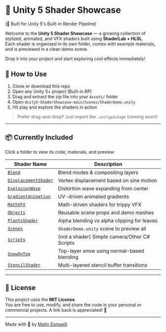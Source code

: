 # 🧩 Unity 5 Shader Showcase 
(🧰 Built for Unity 5's Built-in Render Pipeline)

Welcome to the **Unity 5 Shader Showcase** — a growing collection of stylized, animated, and VFX shaders built using **ShaderLab + HLSL**.  
Each shader is organized in its own folder, comes with example materials, and is previewed in a clean demo scene.  


Drop it into your project and start exploring cool effects immediately!


## 🔧 How to Use

1. Clone or download this repo
2. Open any Unity 5+ project (Built-in RP)
3. Drag and extract the zip file into your `Assets/` folder
4. Open `Unity5-ShaderShowcase-main/Scenes/ShaderDemo.unity`
5. Hit play and explore the shaders in action

> Prefer drag-and-drop? Just import the `.unitypackage` (coming soon!)

---

## 📦 Currently Included

Click a folder to view its code, materials, and preview:

| Shader Name              | Description                                        |
|--------------------------|----------------------------------------------------|
| [`Blend`](./ShaderShowcase/Blend/)                       | Blend modes & compositing layers              |
| [`DisplacementShader`](./ShaderShowcase/DisplacementShader/) | Vertex displacement based on sine motion      |
| [`ExplosionWave`](./ShaderShowcase/ExplosionWave/)       | Distortion wave expanding from center         |
| [`GradientAnimation`](./ShaderShowcase/GradientAnimation/) | UV-driven animated gradients                  |
| [`MathVFX`](./ShaderShowcase/MathVFX/)                   | Math-driven shaders for trippy VFX            |
| [`Objects`](./ShaderShowcase/Objects/)                   | Reusable scene props and demo meshes          |
| [`PlantsShader`](./ShaderShowcase/PlantsShader/)         | Alpha blending vs alpha clipping for leaves   |
| [`Scenes`](./ShaderShowcase/Scenes/)                     | `ShaderDemo.unity` scene to preview all       |
| [`Scripts`](./ShaderShowcase/Scripts/)                   | (not a shader) Simple camera/Other C# Scripts     |
| [`SnowOnTop`](./ShaderShowcase/SnowOnTop/)               | Top-layer snow using normal-based blending    |
| [`StencilShader`](./ShaderShowcase/StencilShader/)       | Multi-layered stencil buffer transitions      |

---

## 📃 License

This project uses the **MIT License**.  
You are free to use, modify, and share the code in your personal or commercial projects. A link back is appreciated! 🙌

---

Made with 💙 by [Matin Esmaeili](https://github.com/MatinEsmaeili00)
